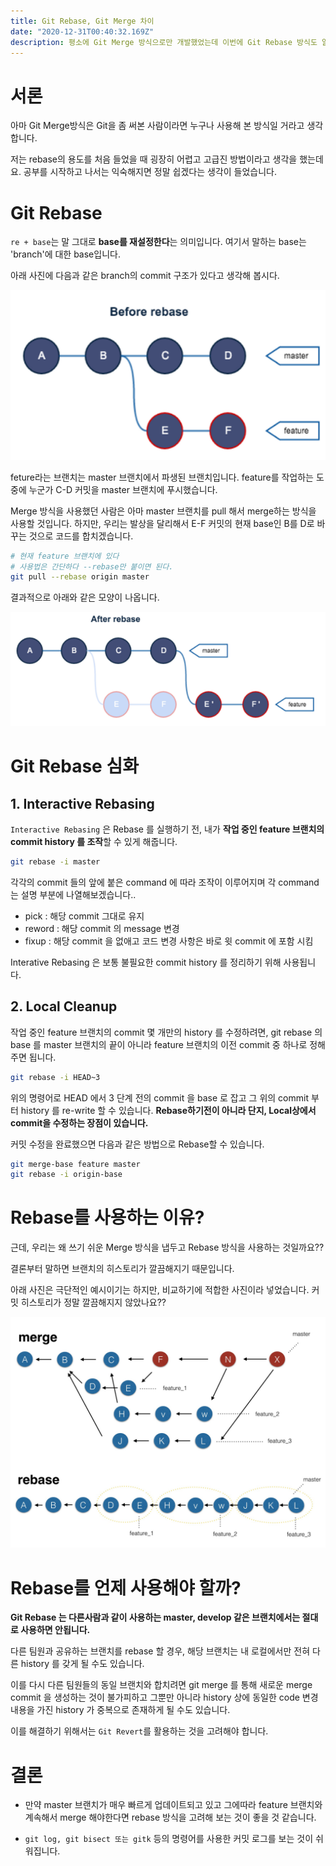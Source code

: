 ```yaml
---
title: Git Rebase, Git Merge 차이
date: "2020-12-31T00:40:32.169Z"
description: 평소에 Git Merge 방식으로만 개발했었는데 이번에 Git Rebase 방식도 알아야겠다는 생각이 들어서 포스팅하게 되었습니다.
---
```


# 서론

아마 Git Merge방식은 Git을 좀 써본 사람이라면 누구나 사용해 본 방식일 거라고 생각합니다.

저는 rebase의 용도를 처음 들었을 때 굉장히 어렵고 고급진 방법이라고 생각을 했는데요. 공부를 시작하고 나서는 익숙해지면 정말 쉽겠다는 생각이 들었습니다.

# Git Rebase

`re + base`는 말 그대로 **base를 재설정한다**는 의미입니다. 여기서 말하는 base는 'branch'에 대한 base입니다.

아래 사진에 다음과 같은 branch의 commit 구조가 있다고 생각해 봅시다.

![image1](./image1.png)

feture라는 브랜치는 master 브랜치에서 파생된 브랜치입니다. feature를 작업하는 도중에 누군가 C-D 커밋을 master 브랜치에 푸시했습니다.

Merge 방식을 사용했던 사람은 아마 master 브랜치를 pull 해서 merge하는 방식을 사용할 것입니다. 하지만, 우리는 발상을 달리해서 E-F 커밋의 현재 base인 B를 D로 바꾸는 것으로 코드를 합치겠습니다.

```bash
# 현재 feature 브랜치에 있다
# 사용법은 간단하다 --rebase만 붙이면 된다.
git pull --rebase origin master
```

결과적으로 아래와 같은 모양이 나옵니다.

![image2](./image2.png)

# Git Rebase 심화

## 1. Interactive Rebasing

`Interactive Rebasing` 은 Rebase 를 실행하기 전, 내가 **작업 중인 feature 브랜치의 commit history 를 조작**할 수 있게 해줍니다.

```bash
git rebase -i master
```

각각의 commit 들의 앞에 붙은 command 에 따라 조작이 이루어지며 각 command 는 설명 부분에 나열해보겠습니다..

- pick : 해당 commit 그대로 유지
- reword : 해당 commit 의 message 변경
- fixup : 해당 commit 을 없애고 코드 변경 사항은 바로 윗 commit 에 포함 시킴

Interative Rebasing 은 보통 불필요한 commit history 를 정리하기 위해 사용됩니다.

## 2. Local Cleanup

작업 중인 feature 브랜치의 commit 몇 개만의 history 를 수정하려면, git rebase 의 base 를 master 브랜치의 끝이 아니라 feature 브랜치의 이전 commit 중 하나로 정해주면 됩니다.

```bash
git rebase -i HEAD~3
```

위의 명령어로 HEAD 에서 3 단계 전의 commit 을 base 로 잡고 그 위의 commit 부터 history 를 re-write 할 수 있습니다.
**Rebase하기전이 아니라 단지, Local상에서 commit을 수정하는 장점이 있습니다.**

커밋 수정을 완료했으면 다음과 같은 방법으로 Rebase할 수 있습니다.

```bash
git merge-base feature master
git rebase -i origin-base
```

# Rebase를 사용하는 이유?

근데, 우리는 왜 쓰기 쉬운 Merge 방식을 냅두고 Rebase 방식을 사용하는 것일까요??

결론부터 말하면 브랜치의 히스토리가 깔끔해지기 때문입니다.

아래 사진은 극단적인 예시이기는 하지만, 비교하기에 적합한 사진이라 넣었습니다. 커밋 히스토리가 정말 깔끔해지지 않았나요??

![image3](./image3.png)

# Rebase를 언제 사용해야 할까?

**Git Rebase 는 다른사람과 같이 사용하는 master, develop 같은 브랜치에서는 절대로 사용하면 안됩니다.**

다른 팀원과 공유하는 브랜치를 rebase 할 경우, 해당 브랜치는 내 로컬에서만 전혀 다른 history 를 갖게 될 수도 있습니다.

이를 다시 다른 팀원들의 동일 브랜치와 합치려면 git merge 를 통해 새로운 merge commit 을 생성하는 것이 불가피하고 그뿐만 아니라 history 상에 동일한 code 변경 내용을 가진 history 가 중복으로 존재하게 될 수도 있습니다.

이를 해결하기 위해서는 `Git Revert`를 활용하는 것을 고려해야 합니다.

# 결론

- 만약 master 브랜치가 매우 빠르게 업데이트되고 있고 그에따라 feature 브랜치와 계속해서 merge 해야한다면 rebase 방식을 고려해 보는 것이 좋을 것 같습니다.

- `git log, git bisect 또는 gitk` 등의 명령어를 사용한 커밋 로그를 보는 것이 쉬워집니다.
